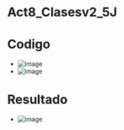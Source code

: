 # Act8_Clasesv2_5J
# Codigo 
- ![image](https://github.com/user-attachments/assets/c15480dd-54ff-41e5-a67d-2d448025c0d2)
- ![image](https://github.com/user-attachments/assets/3819870a-78b7-45b1-8045-df609ef62e8a)
# Resultado
-  ![image](https://github.com/user-attachments/assets/f8970b79-cd7e-4fba-8fc5-5ba586ede9d3)

